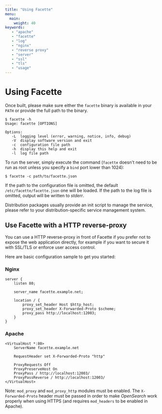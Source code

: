 ```yaml
---
title: "Using Facette"
menu:
  main:
    weight: 40
keywords:
   - "apache"
   - "facette"
   - "log"
   - "nginx"
   - "reverse proxy"
   - "server"
   - "ssl"
   - "tls"
   - "usage"
---
```


# Using Facette

Once built, please make sure either the `facette` binary is available in your `PATH` or provide the full path to the
binary.

```
$ facette -h
Usage: facette [OPTIONS]

Options:
   -L  logging level (error, warning, notice, info, debug)
   -V  display software version and exit
   -c  configuration file path
   -h  display this help and exit
   -l  log file path
```

To run the server, simply execute the command (`facette` doesn't need to be run as root unless you specify a `bind`
port lower than 1024):

```
$ facette -c path/to/facette.json
```

<span class="fa fa-info-circle"></span> If the path to the configuration file is omitted, the default
`/etc/facette/facette.json` one will be loaded. If the path to the log file is omitted, output will be written to
*stderr*.

Distribution packages usually provide an init script to manage the service, please refer to your distribution-specific
service management system.

## Use Facette with a HTTP reverse-proxy

You can use a HTTP reverse-proxy in front of Facette if you prefer not to expose the web application directly, for
example if you want to secure it with SSL/TLS or enforce user access control.

Here are basic configuration sample to get you started:

### Nginx

```
server {
    listen 80;

    server_name facette.example.net;

    location / {
        proxy_set_header Host $http_host;
        proxy_set_header X-Forwarded-Proto $scheme;
        proxy_pass http://localhost:12003;
    }
}
```

### Apache

```
<VirtualHost *:80>
    ServerName facette.example.net

    RequestHeader set X-Forwarded-Proto "http"

    ProxyRequests Off
    ProxyPreserveHost On
    ProxyPass / http://localhost:12003/
    ProxyPassReverse / http://localhost:12003/
</VirtualHost>
```

<span class="fa fa-info-circle"></span> Note: `mod_proxy` and `mod_proxy_http` modules must be enabled. The
`X-Forwarded-Proto` header must be passed in order to make _OpenSearch_ work properly when using HTTPS (and requires
`mod_headers` to be enabled in Apache).
